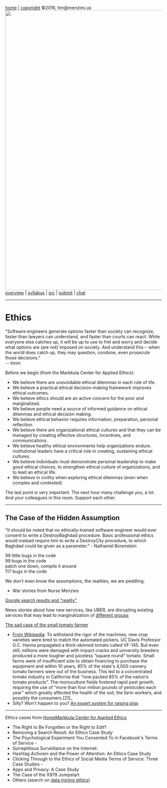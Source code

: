
[home](http://tiny.cc/fss2016) | [copyright](https://github.com/txt/fss16/blob/master/LICENSE.md) &copy;2016, tim&commat;menzies.us<br>
[<img width=900 src="https://raw.githubusercontent.com/txt/fss16/master/img/fss16.png">](http://tiny.cc/fss2016)   <br>
[overview](https://github.com/txt/fss16/blob/master/doc/overview.md) |
[syllabus](https://github.com/txt/fss16/blob/master/doc/syllabus.md) |
[src](https://github.com/txt/fss16/blob/master/src) |
[submit](http://tiny.cc/fss2016give) |
[chat](https://fss16.slack.com/) 

_______


# Ethics

"Software engineers generate options faster than society can recognize,  faster than lawyers can understand, and faster than courts can react. While everyone else catches up, it will be up to use to fret and worry and decide what options are (are not) imposed on society. And understand this-- when the world does catch up, they may question, condone, even prosecute those decisions."   
-- timm

Before we begin (from the Markkula Center for Applied Ethics):

+ We believe there are unavoidable ethical dilemmas in each role of life.
+ We believe a practical ethical decision-making framework improves ethical outcomes.
+ We believe ethics should are an active concern for the poor and marginalized.
+ We believe people need a source of informed guidance on ethical dilemmas and ethical decision making.
+ We believe   ethical behavior requires information, preparation, personal reflection.
+ We believe there are organizational ethical cultures and that they can be managed by creating effective structures, incentives, and communications.
+ We believe healthy ethical environments help organizations endure.
 institutional leaders have a critical role in creating, sustaining ethical cultures.
+ We believe individuals must demonstrate personal leadership to make good ethical choices, to strengthen ethical culture of organizations, and to lead an ethical life.
+ We believe in civility when exploring ethical dilemmas (even when complex and contested)

The last point is very important. The next hour many challenge you, a lot. And your colleagues in this
room. Support each other.

_____

## The Case of the Hidden Assumption

"It should be noted that no ethically-trained software engineer would ever consent to write a DestroyBaghdad procedure. Basic professional ethics would instead require him to write a DestroyCity procedure, to which Baghdad could be given as a parameter." - Nathaniel Borenstein




99 little bugs in the code  
99 bugs in the code  
patch one down, compile it around  
117 bugs in the code  

We don't even know the assumptions, the realities, we are peddling:

- War stories from Nurse Menzies

[Google search results and "reality" ](http://magazine.umbc.edu/umbc-magazine-fall-2015/discovery-fall-2015/#picture-perfect)

News stories about how new services, like UBER, are disrupting
existing services that may lead to marginalization of [different
groups](http://www.sfgate.com/news/article/As-Uber-Lyft-Sidecar-grow-so-do-concerns-of-5240889.php)

[The sad case of the small tomato
farmer](http://www.boomcalifornia.com/2013/06/thinking-through-the-tomato-harvester/)

+ [From
Wikipedia](https://en.wikipedia.org/wiki/Mechanised_agriculture#Tomato_harvesting):
To withstand the rigor of the machines, new crop varieties were
bred to match the automated pickers. UC Davis Professor G.C. Hanna
propagated a thick-skinned tomato called VF-145. But even still,
millions were damaged with impact cracks and university breeders
produced a more tougher and juiceless “square round” tomato. Small
farms were of insufficient size to obtain financing to purchase the
equipment and within 10 years, 85% of the state's 4,000 cannery
tomato farmers were out of the business. This led to a concentrated
tomato industry in California that “now packed 85% of the nation’s
tomato products”. The monoculture fields fostered rapid pest growth,
requiring the use of “more than four million pounds of pesticides
each year” which greatly affected the health of the soil, the farm
workers, and possibly the consumers.[21]_
+ Silly? Won't happen to you? [An expert system for raising pigs](http://citeseerx.ist.psu.edu/viewdoc/download?doi=10.1.1.44.2371&rep=rep1&type=pdf)

____


Ethics cases from [HomeMarkkula Center for Applied Ethics](https://www.scu.edu/ethics/ethics-resources/ethics-cases/?fam=TECH)

- The Right to Be Forgotten or the Right to Edit?
- Removing a Search Result: An Ethics Case Study  
- The Psychological Experiment You Consented To in Facebook's Terms of Service -  
- Surreptitious Surveillance on the Internet: 
- Hashtag Activism and the Power of Attention: An Ethics Case Study
- Clicking Through to the Ethics of Social Media Terms of Service: Three Case Studies -  
- Apps and Privacy: A Case Study
-  The Case of the X979 Jumpstart
- Others (search on [data mining ethics](https://www.scu.edu/ethics/search/?q=data+mining+ethics&search-type=local)).


